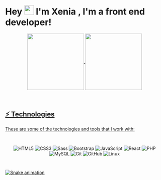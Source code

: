 <h1> Hey <img src="https://raw.githubusercontent.com/kaueMarques/kaueMarques/master/hi.gif" height="30px"> I'm Xenia , I'm a front end developer! </h1>
<div align="center">
  <a href="https://github.com/xeniaalex3">
  <img align="center"  height="180em"  src="https://github-readme-stats.vercel.app/api?username=xeniaalex3&show_icons=true&theme=dracula&include_all_commits=true&count_private=true"/>
  <img align="center"  height="180em" src="https://github-readme-stats.vercel.app/api/top-langs/?username=xeniaalex3&layout=compact&langs_count=7&theme=dracula"/>
</div>
<br></br>  
 
  ## ⚡ Technologies
  
  These are some of the technologies and tools that I work with:
  
<div align="center" style="display: inline-block"><br>
  
![HTML5](https://img.shields.io/badge/-HTML5-E34F26?style=flat-square&logo=html5&logoColor=white)
![CSS3](https://img.shields.io/badge/-CSS3-1572B6?style=flat-square&logo=css3)
![Sass](https://img.shields.io/badge/-Sass-CC6699?style=flat-square&logo=sass&logoColor=white)
![Bootstrap](https://img.shields.io/badge/-Bootstrap-563D7C?style=flat-square&logo=bootstrap)
![JavaScript](https://img.shields.io/badge/-JavaScript-black?style=flat-square&logo=javascript)
![React](https://img.shields.io/badge/-React-4479A1?style=flat-square&logo=react&logoColor=white)
![PHP](https://img.shields.io/badge/-PHP-4479A1?style=flat-square&logo=php&logoColor=white)
![MySQL](https://img.shields.io/badge/-MySQL-4479A1?style=flat-square&logo=mysql&logoColor=white)
![Git](https://img.shields.io/badge/-Git-black?style=flat-square&logo=git)
![GitHub](https://img.shields.io/badge/-GitHub-181717?style=flat-square&logo=github)
![Linux](https://img.shields.io/badge/-Linux-181717?style=flat-square&logo=linux)   

</div>
  
  ##
  
  <div> 

  ![Snake animation](https://github.com/xeniaalex3/xeniaalex3/blob/output/github-contribution-grid-snake.svg)
 
</div>

